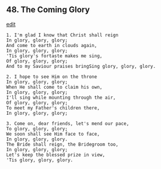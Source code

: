 
## 48.  The Coming Glory
[edit](https://docs.google.com/document/d/1g-EOXaaFj6YiIUqGAIM5oyEDfp6sQ8Ud/edit?mode=html)



    1. I'm glad I know that Christ shall reign
    In glory, glory, glory;
    And come to earth in clouds again,
    In glory, glory, glory;
    'Tis glory's fortaste makes me sing,
    Of glory, glory, glory;
    And to my Saviour praises bringSing glory, glory, glory.

    2. I hope to see Him on the throne
    In glory, glory, glory;
    When He shall come to claim his own,
    In glory, glory, glory;
    I'll sing while mounting through the air,
    Of glory, glory, glory;
    To meet my Father's children there,
    In glory, glory, glory;

    3. Come on, dear friends, let's mend our pace,
    To glory, glory, glory;
    We soon shall see Him face to face,
    In glory, glory, glory.
    The Bride shall reign, the Bridegroom too,
    In glory, glory, glory;
    Let's keep the blessed prize in view,
    'Tis glory, glory, glory.

